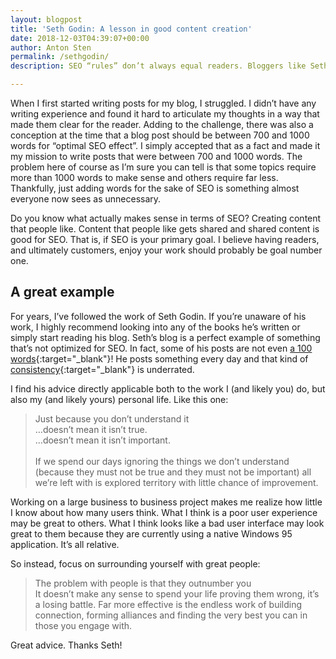 ```yaml
---
layout: blogpost
title: 'Seth Godin: A lesson in good content creation'
date: 2018-12-03T04:39:07+00:00
author: Anton Sten
permalink: /sethgodin/
description: SEO “rules” don’t always equal readers. Bloggers like Seth Godin (.@ThisIsSethsBlog) know this and write content that people actually want to share!

---
```

When I first started writing posts for my blog, I struggled. I didn’t have any writing experience and found it hard to articulate my thoughts in a way that made them clear for the reader. Adding to the challenge, there was also a conception at the time that a blog post should be between 700 and 1000 words for “optimal SEO effect”. I simply accepted that as a fact and made it my mission to write posts that were between 700 and 1000 words. The problem here of course as I’m sure you can tell is that some topics require more than 1000 words to make sense and others require far less. Thankfully, just adding words for the sake of SEO is something almost everyone now sees as unnecessary.

Do you know what actually makes sense in terms of SEO? Creating content that people like. Content that people like gets shared and shared content is good for SEO. That is, if SEO is your primary goal. I believe having readers, and ultimately customers, enjoy your work should probably be goal number one.

## A great example
For years, I’ve followed the work of Seth Godin. If you’re unaware of his work, I highly recommend looking into any of the books he’s written or simply start reading his blog. Seth’s blog is a perfect example of something that’s not optimized for SEO. In fact, some of his posts are not even [a 100 words](https://seths.blog/2018/11/a-note-from-2020/){:target="_blank"}! He posts something every day and that kind of [consistency](https://seths.blog/2018/11/persistence-vs-consistent/){:target="_blank"} is underrated.

I find his advice directly applicable both to the work I (and likely you) do, but also my (and likely yours) personal life. Like this one:

>Just because you don’t understand it<br/>
…doesn’t mean it isn’t true.<br/>
…doesn’t mean it isn’t important.<br/><br/>
If we spend our days ignoring the things we don’t understand (because they must not be true and they must not be important) all we’re left with is explored territory with little chance of improvement.

Working on a large business to business project makes me realize how little I know about how many users think. What I think is a poor user experience may be great to others. What I think looks like a bad user interface may look great to them because they are currently using a native Windows 95 application. It’s all relative.

So instead, focus on surrounding yourself with great people:

>The problem with people is that they outnumber you<br/>
It doesn’t make any sense to spend your life proving them wrong, it’s a losing battle.
Far more effective is the endless work of building connection, forming alliances and finding the very best you can in those you engage with.

Great advice. Thanks Seth!

